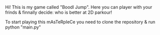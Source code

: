 Hi! This is my game called "Boodl Jump". Here you can player with your frinds & finnally decide: who is better at 2D parkour! 

To start playing this mAsTeRpIeCe you need to clone the repository & run python "main.py"